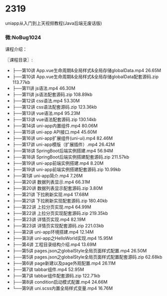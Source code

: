 # 2319
uniapp从入门到上天视频教程(Java后端无废话版)
### 微:NoBug1024 


课程介绍：

〖课程目录〗:

- ├──第10讲 App.vue生命周期&全局样式&全局存储globalData.mp4  26.65M
- ├──第10讲 App.vue生命周期&全局样式&全局存储globalData配套源码.zip  113.77kb
- ├──第11讲 js语法.mp4  46.30M
- ├──第11讲 js语法配套源码.zip  108.89kb
- ├──第12讲 css语法.mp4  53.30M
- ├──第12讲 css语法配套源码.zip  123.36kb
- ├──第13讲 vue语法.mp4  95.23M
- ├──第13讲 vue语法配套源码.zip  130.14kb
- ├──第14讲 uni-app内置组件.mp4  80.06M
- ├──第15讲 uni-app API接口.mp4  45.60M
- ├──第16讲 uni-app扩展组件(uni-ui).mp4  82.46M
- ├──第17讲 uni-app模版（扩展插件）.mp4  26.42M
- ├──第18讲 SpringBoot后端实例搭建.mp4  56.94M
- ├──第18讲 SpringBoot后端实例搭建配套源码.zip  211.57kb
- ├──第19讲 uni-app前端实例搭建.mp4  8.20M
- ├──第19讲 uni-app前端实例搭建配套源码.zip  10.99kb
- ├──第1讲 uni-app简介.mp4  7.26M
- ├──第20讲 数据列表显示.mp4  66.31M
- ├──第20讲 数据列表显示配套源码.zip  3.80M
- ├──第21讲 下拉刷新实现.mp4  17.68M
- ├──第21讲 下拉刷新实现配套源码.zip  180.40kb
- ├──第22讲 上拉分页实现.mp4  64.99M
- ├──第22讲 上拉分页实现配套源码.zip  219.35kb
- ├──第23讲 详情页实现.mp4  82.19M
- ├──第23讲 详情页实现配套源码.zip  221.03kb
- ├──第2讲 uni-app环境搭建.mp4  12.14M
- ├──第3讲 uni-app之HelloWorld实现.mp4  15.95M
- ├──第4讲 工程目录结构介绍.mp4  13.69M
- ├──第5讲 pages.json之globalStyle全局页面样式配置.mp4  26.50M
- ├──第5讲 pages.json之globalStyle全局页面样式配置配套源码.zip  62.68kb
- ├──第6讲 page新建以及page外观配置.mp4  26.11M
- ├──第7讲 tabbar组件.mp4  52.95M
- ├──第7讲 tabbar组件配套源码.zip  122.71kb
- ├──第8讲 condition启动模式配置.mp4  24.66M
- └──第9讲 uni.scss内置全局样式变量.mp4  16.76M
